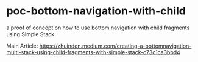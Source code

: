 # poc-bottom-navigation-with-child
a proof of concept on how to use bottom navigation with child fragments using Simple Stack

Main Article:
https://zhuinden.medium.com/creating-a-bottomnavigation-multi-stack-using-child-fragments-with-simple-stack-c73c1ca3bbd4